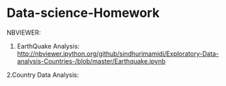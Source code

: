 Data-science-Homework
=====================
NBVIEWER:

1. EarthQuake Analysis:
http://nbviewer.ipython.org/github/sindhurimamidi/Exploratory-Data-analysis-Countries-/blob/master/Earthquake.ipynb

2.Country Data Analysis:
